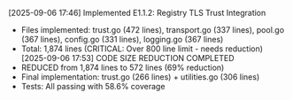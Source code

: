 [2025-09-06 17:46] Implemented E1.1.2: Registry TLS Trust Integration
  - Files implemented: trust.go (472 lines), transport.go (337 lines), pool.go (367 lines), config.go (331 lines), logging.go (367 lines)
  - Total: 1,874 lines (CRITICAL: Over 800 line limit - needs reduction)
[2025-09-06 17:53] CODE SIZE REDUCTION COMPLETED
  - REDUCED from 1,874 lines to 572 lines (69% reduction)
  - Final implementation: trust.go (266 lines) + utilities.go (306 lines)
  - Tests: All passing with 58.6% coverage
